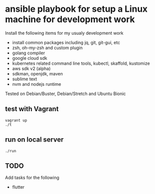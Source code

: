 # ansible playbook for setup a Linux machine for development work

Install the following items for my usualy development work

- install common packages including jq, git, git-gui, etc
- zsh, oh-my-zsh and custom plugin
- golang compiler
- google cloud sdk
- kubernetes related command line tools, kubectl, skaffold, kustomize
- aws sdk v2 (alpha)
- sdkman, openjdk, maven
- sublime text
- nvm and nodejs runtime

Tested on Debian/Buster, Debian/Stretch and Ubuntu Bionic

## test with Vagrant

```
vagrant up
./t

```

## run on local server

```
./run
```

## TODO

Add tasks for the following

- flutter
